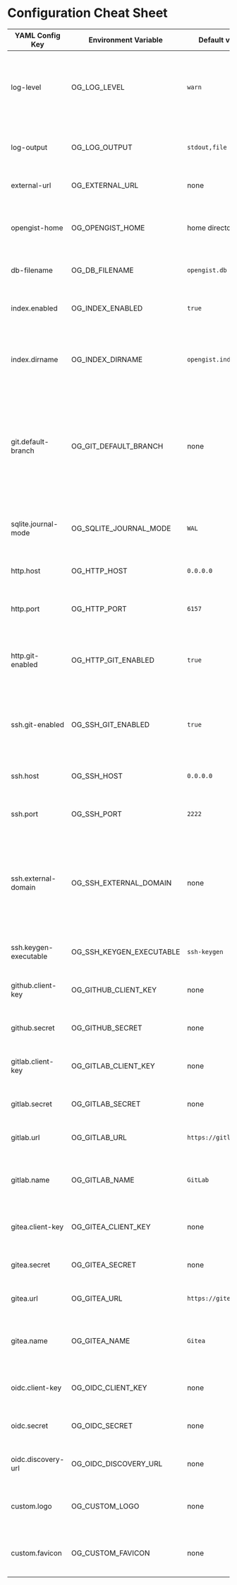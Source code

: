 # Configuration Cheat Sheet

| YAML Config Key       | Environment Variable     | Default value         | Description                                                                                                                                                                                                                      |
|-----------------------|--------------------------|-----------------------|----------------------------------------------------------------------------------------------------------------------------------------------------------------------------------------------------------------------------------|
| log-level             | OG_LOG_LEVEL             | `warn`                | Set the log level to one of the following: `trace`, `debug`, `info`, `warn`, `error`, `fatal`, `panic`.                                                                                                                          |
| log-output            | OG_LOG_OUTPUT            | `stdout,file`         | Set the log output to one or more of the following: `stdout`, `file`.                                                                                                                                                            |
| external-url          | OG_EXTERNAL_URL          | none                  | Public URL to access to Opengist.                                                                                                                                                                                                |
| opengist-home         | OG_OPENGIST_HOME         | home directory        | Path to the directory where Opengist stores its data.                                                                                                                                                                            |
| db-filename           | OG_DB_FILENAME           | `opengist.db`         | Name of the SQLite database file.                                                                                                                                                                                                |
| index.enabled         | OG_INDEX_ENABLED         | `true`                | Enable or disable the code search index (`true` or `false`)                                                                                                                                                                      |
| index.dirname         | OG_INDEX_DIRNAME         | `opengist.index`      | Name of the directory where the code search index is stored.                                                                                                                                                                     |
| git.default-branch    | OG_GIT_DEFAULT_BRANCH    | none                  | Default branch name used by Opengist when initializing Git repositories. If not set, uses the Git default branch name. More info [here](https://git-scm.com/book/en/v2/Getting-Started-First-Time-Git-Setup#_new_default_branch) |
| sqlite.journal-mode   | OG_SQLITE_JOURNAL_MODE   | `WAL`                 | Set the journal mode for SQLite. More info [here](https://www.sqlite.org/pragma.html#pragma_journal_mode)                                                                                                                        |
| http.host             | OG_HTTP_HOST             | `0.0.0.0`             | The host on which the HTTP server should bind.                                                                                                                                                                                   |
| http.port             | OG_HTTP_PORT             | `6157`                | The port on which the HTTP server should listen.                                                                                                                                                                                 |
| http.git-enabled      | OG_HTTP_GIT_ENABLED      | `true`                | Enable or disable git operations (clone, pull, push) via HTTP. (`true` or `false`)                                                                                                                                               |
| ssh.git-enabled       | OG_SSH_GIT_ENABLED       | `true`                | Enable or disable git operations (clone, pull, push) via SSH. (`true` or `false`)                                                                                                                                                |
| ssh.host              | OG_SSH_HOST              | `0.0.0.0`             | The host on which the SSH server should bind.                                                                                                                                                                                    |
| ssh.port              | OG_SSH_PORT              | `2222`                | The port on which the SSH server should listen.                                                                                                                                                                                  |
| ssh.external-domain   | OG_SSH_EXTERNAL_DOMAIN   | none                  | Public domain for the Git SSH connection, if it has to be different from the HTTP one. If not set, uses the URL from the request.                                                                                                |
| ssh.keygen-executable | OG_SSH_KEYGEN_EXECUTABLE | `ssh-keygen`          | Path to the SSH key generation executable.                                                                                                                                                                                       |
| github.client-key     | OG_GITHUB_CLIENT_KEY     | none                  | The client key for the GitHub OAuth application.                                                                                                                                                                                 |
| github.secret         | OG_GITHUB_SECRET         | none                  | The secret for the GitHub OAuth application.                                                                                                                                                                                     |
| gitlab.client-key     | OG_GITLAB_CLIENT_KEY     | none                  | The client key for the GitLab OAuth application.                                                                                                                                                                                 |
| gitlab.secret         | OG_GITLAB_SECRET         | none                  | The secret for the GitLab OAuth application.                                                                                                                                                                                     |
| gitlab.url            | OG_GITLAB_URL            | `https://gitlab.com/` | The URL of the GitLab instance.                                                                                                                                                                                                  |
| gitlab.name           | OG_GITLAB_NAME           | `GitLab`              | The name of the GitLab instance. It is displayed in the OAuth login button.                                                                                                                                                                                                  |
| gitea.client-key      | OG_GITEA_CLIENT_KEY      | none                  | The client key for the Gitea OAuth application.                                                                                                                                                                                  |
| gitea.secret          | OG_GITEA_SECRET          | none                  | The secret for the Gitea OAuth application.                                                                                                                                                                                      |
| gitea.url             | OG_GITEA_URL             | `https://gitea.com/`  | The URL of the Gitea instance.                                                                                                                                                                                                   |
| gitea.name            | OG_GITEA_NAME            | `Gitea`               | The name of the Gitea instance. It is displayed in the OAuth login button.                                                                                                                                                                                                  |
| oidc.client-key       | OG_OIDC_CLIENT_KEY       | none                  | The client key for the OpenID application.                                                                                                                                                                                       |
| oidc.secret           | OG_OIDC_SECRET           | none                  | The secret for the OpenID application.                                                                                                                                                                                           |
| oidc.discovery-url    | OG_OIDC_DISCOVERY_URL    | none                  | Discovery endpoint of the OpenID provider.                                                                                                                                                                                       |
| custom.logo           | OG_CUSTOM_LOGO           | none                  | Path to an image, relative to $opengist-home/custom                                                                                                                                                                              |
| custom.favicon        | OG_CUSTOM_FAVICON        | none                  | Path to an image, relative to $opengist-home/custom                                                                                                                                                                              |
